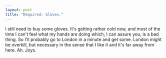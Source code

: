 ```yaml
---
layout: post
title: "Required: Gloves."
---
```

I still need to buy some gloves. It's getting rather cold now, and most of the
time I can't feel what my hands are doing which, I can assure you, is a bad
thing. So I'll probably go to London in a minute and get some. London might be
overkill, but necessary in the sense that I like it and it's far away from
here. Ah. Joys.

